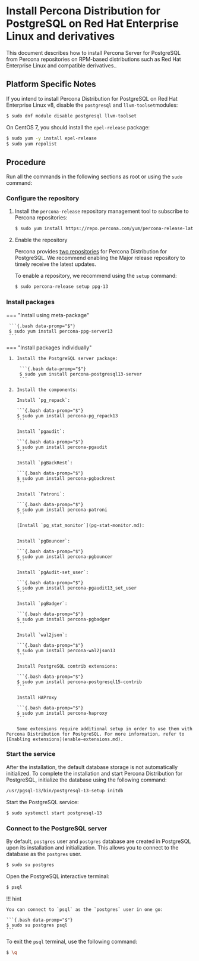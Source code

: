# Install Percona Distribution for PostgreSQL on Red Hat Enterprise Linux and derivatives

This document describes how to install Percona Server for PostgreSQL from Percona repositories on RPM-based distributions such as Red Hat Enterprise Linux and compatible derivatives..

## Platform Specific Notes

If you intend to install Percona Distribution for PostgreSQL on Red Hat Enterprise Linux v8, disable the ``postgresql``  and ``llvm-toolset``modules:

```{.bash data-promp="$"}
$ sudo dnf module disable postgresql llvm-toolset
```

On CentOS 7, you should install the ``epel-release`` package:

```{.bash data-promp="$"}
$ sudo yum -y install epel-release
$ sudo yum repolist
```

## Procedure

Run all the commands in the following sections as root or using the `sudo` command:

### Configure the repository

1. Install the `percona-release` repository management tool to subscribe to Percona repositories:

    ```{.bash data-promp="$"}
    $ sudo yum install https://repo.percona.com/yum/percona-release-latest.noarch.rpm
    ```

2. Enable the repository

   Percona provides [two repositories](repo-overview.md) for Percona Distribution for PostgreSQL. We recommend enabling the Major release repository to timely receive the latest updates. 

   To enable a repository, we recommend using the `setup` command: 

   ```{.bash data-promp="$"}
   $ sudo percona-release setup ppg-13
   ```

### Install packages

=== "Install using meta-package"
     
     ```{.bash data-promp="$"}
     $ sudo yum install percona-ppg-server13
     ```

=== "Install packages individually"

     1. Install the PostgreSQL server package:

         ```{.bash data-promp="$"}
         $ sudo yum install percona-postgresql13-server
         ```

     2. Install the components:

        Install `pg_repack`:

        ```{.bash data-promp="$"}
        $ sudo yum install percona-pg_repack13
        ```

        Install `pgaudit`:

        ```{.bash data-promp="$"}
        $ sudo yum install percona-pgaudit
        ```

        Install `pgBackRest`:

        ```{.bash data-promp="$"}
        $ sudo yum install percona-pgbackrest
        ```

        Install `Patroni`:

        ```{.bash data-promp="$"}
        $ sudo yum install percona-patroni
        ```

        [Install `pg_stat_monitor`](pg-stat-monitor.md):


        Install `pgBouncer`:

        ```{.bash data-promp="$"}
        $ sudo yum install percona-pgbouncer
        ```

        Install `pgAudit-set_user`:

        ```{.bash data-promp="$"}
        $ sudo yum install percona-pgaudit13_set_user
        ```

        Install `pgBadger`:

        ```{.bash data-promp="$"}
        $ sudo yum install percona-pgbadger
        ```

        Install `wal2json`:

        ```{.bash data-promp="$"}
        $ sudo yum install percona-wal2json13
        ```

        Install PostgreSQL contrib extensions:

        ```{.bash data-promp="$"}
        $ sudo yum install percona-postgresql15-contrib
        ```

        Install HAProxy
        
        ```{.bash data-promp="$"}
        $ sudo yum install percona-haproxy
        ```

        Some extensions require additional setup in order to use them with Percona Distribution for PostgreSQL. For more information, refer to [Enabling extensions](enable-extensions.md).

### Start the service

After the installation, the default database storage is not automatically initialized. To complete the installation and start Percona Distribution for PostgreSQL, initialize the database using the following command:

```{.bash data-promp="$"}
/usr/pgsql-13/bin/postgresql-13-setup initdb
```

Start the PostgreSQL service:

```{.bash data-promp="$"}
$ sudo systemctl start postgresql-13
```

### Connect to the PostgreSQL server

By default, `postgres` user and `postgres` database are created in PostgreSQL upon its installation and initialization. This allows you to connect to the database as the `postgres` user.

```{.bash data-promp="$"}
$ sudo su postgres
```

Open the PostgreSQL interactive terminal:

```{.bash data-promp="$"}
$ psql
```

!!! hint

    You can connect to `psql` as the `postgres` user in one go:

    ```{.bash data-promp="$"}
    $ sudo su postgres psql
    ```

To exit the `psql` terminal, use the following command:

```{.bash data-promp="$"}
$ \q
```
